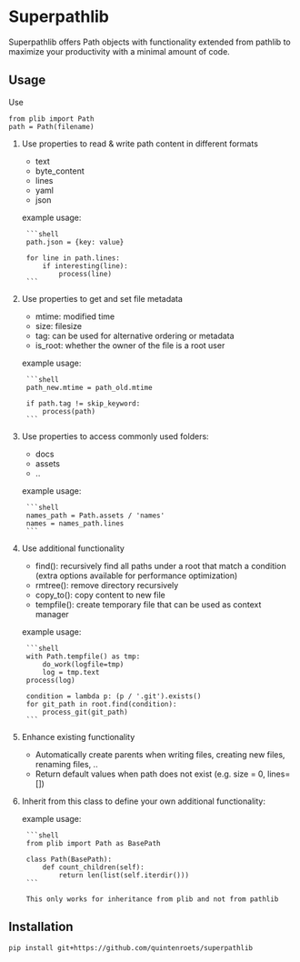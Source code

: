 # Superpathlib
Superpathlib offers Path objects with functionality extended from pathlib to maximize your productivity with a minimal amount of code.

## Usage
Use 

```shell
from plib import Path
path = Path(filename)
```

1) Use properties to read & write path content in different formats
    * text
    * byte_content
    * lines
    * yaml
    * json
    
    example usage: 

        ```shell
        path.json = {key: value}
        
        for line in path.lines:
            if interesting(line):
                process(line)
        ```
2) Use properties to get and set file metadata
    * mtime: modified time
    * size: filesize
    * tag: can be used for alternative ordering or metadata
    * is_root: whether the owner of the file is a root user
    
    example usage: 

        ```shell
        path_new.mtime = path_old.mtime
        
        if path.tag != skip_keyword:
            process(path)
        ```
3) Use properties to access commonly used folders:
    * docs
    * assets
    * ..
    
    example usage: 

        ```shell
        names_path = Path.assets / 'names'
        names = names_path.lines
        ```
4) Use additional functionality
    * find(): recursively find all paths under a root that match a condition (extra options available for performance optimization)
    * rmtree(): remove directory recursively
    * copy_to(): copy content to new file
    * tempfile(): create temporary file that can be used as context manager
    
    example usage: 

        ```shell
        with Path.tempfile() as tmp:
            do_work(logfile=tmp)
            log = tmp.text
        process(log)
        
        condition = lambda p: (p / '.git').exists()
        for git_path in root.find(condition):
            process_git(git_path)
        ```
5) Enhance existing functionality
    * Automatically create parents when writing files, creating new files, renaming files, ..
    * Return default values when path does not exist (e.g. size = 0, lines=[])
6) Inherit from this class to define your own additional functionality:

    example usage: 

        ```shell
        from plib import Path as BasePath

        class Path(BasePath):
            def count_children(self):
                return len(list(self.iterdir()))
        ```

        This only works for inheritance from plib and not from pathlib


## Installation

```shell
pip install git+https://github.com/quintenroets/superpathlib
```
